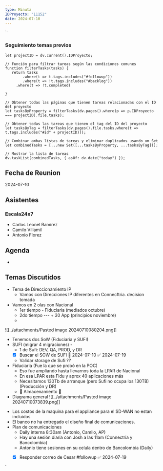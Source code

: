 ```yaml
---
type: Minuta
IDProyecto: "11152"
date: 2024-07-10
---
```

``

### Seguimiento temas previos
```dataviewjs
let projectID = dv.current().IDProyecto;

// Función para filtrar tareas según las condiciones comunes
function filterTasks(tasks) {
   return tasks
        .where(t => t.tags.includes("#followup"))
        .where(t => !t.tags.includes("#backlog"))
     .where(t => !t.completed)
        
}

// Obtener todas las páginas que tienen tareas relacionadas con el ID del proyecto
let tasksByProperty = filterTasks(dv.pages().where(p => p.IDProyecto === projectID).file.tasks);

// Obtener todas las tareas que tienen el tag del ID del proyecto
let tasksByTag = filterTasks(dv.pages().file.tasks.where(t => t.tags.includes("#id" + projectID)));

// Combinar ambas listas de tareas y eliminar duplicados usando un Set
let combinedTasks = [...new Set([...tasksByProperty, ...tasksByTag])];

// Mostrar la lista de tareas
dv.taskList(combinedTasks, { asOf: dv.date("today") });
 ```
## Fecha de Reunion
2024-07-10

## Asistentes

### Escala24x7
- Carlos Leonel Ramírez
-  Camilo Villamil
- Antonio Florez

## Agenda
* 
## Temas Discutidos
*  Tema de Direccionamiento IP
	* Vamos con Direcciones IP diferentes en Connecftria. decision tomada
* Vamos en 2 olas con Nacional
	* 1er tiempo - Fiduciaria  (mediados octubre)
	* 2do tiempo --- + 30 App (principios noviembre)
	* 
![[../attachments/Pasted image 20240710080204.png]]
* Tenemos dos SoW (Fiduciaria y SUFI)
* SUFI (migrar 4 migraciones) -
	* 1 de Sufi: DEV, QA, PROD, y DR
	* [x] Buscar el SOW de SUFI 📅 2024-07-10 ✅ 2024-07-19
	* Validar storage de Sufi  ?? 
* Fiduciaria (Fue la que se probó en la POC)
	* Eso fue ampliando hasta llevarnos toda la LPAR de Nacional
	* En esa LPAR esta Fidu y aprox 40 aplicaciones más
	*  Necesitamos 130Tb de arranque (pero Sufi no ocupa los 130TB) (Producción y DR)
	* 🚩 Almacenamiento 🚩
* Diagrama general ![[../attachments/Pasted image 20240710073839.png]]
- Los costos de la maquina para el appliance  para el SD-WAN no estan incluidos
- El banco no ha entregado el diseño final de comunicaciones. 
- Plan de comunicaciones
	- Daily interna 8:30am (Antonio, Camilo, AP)
	-  Hay una sesión diaria con Josh a las 11am (Connectria y Bancolombia)
	- Antonio tiene sesiones en su celula dentro de Bancolombia (Daily)
	- [x] Responder correo de Cesar #followup ✅ 2024-07-19



`